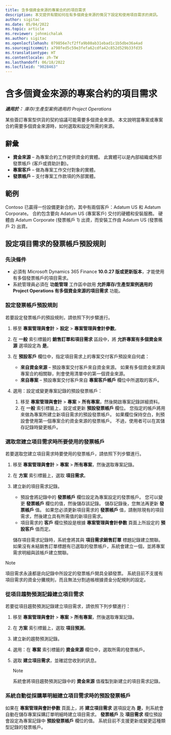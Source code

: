 ```yaml
---
title: 含多個資金來源的專案合約的項目需求
description: 本文提供有關如何在有多個資金來源的情況下設定和使用項目需求的資訊。
author: sigitac
ms.date: 05/04/2022
ms.topic: article
ms.reviewer: johnmichalak
ms.author: sigitac
ms.openlocfilehash: 079856e7cf2ffa9b80ab31ebad1c1b5dbe36a4ad
ms.sourcegitcommit: a798fed5c59e3fefa62cdfa42c852d529b33fd35
ms.translationtype: HT
ms.contentlocale: zh-TW
ms.lasthandoff: 06/18/2022
ms.locfileid: "9028463"
---
```

# <a name="item-requirements-for-project-contracts-with-multiple-funding-sources"></a>含多個資金來源的專案合約的項目需求

_**適用於：** 庫存/生產型案例適用的 Project Operations_

某些簽訂專案型供貨的契約協議可能需要多個資金來源。 本文說明當專案或專案合約需要多個資金來源時，如何選取和設定所需的來源。

## <a name="terminology"></a>辭彙

- **資金來源** – 為專案合約工作提供資金的實體。 此實體可以是內部組織或外部發票帳戶 (客戶或資助計劃)。
- **專案客戶** – 做為專案工作交付對象的實體。
- **發票帳戶** – 支付專案工作款項的外部實體。

## <a name="example"></a>範例

Contoso 已贏得一份設備更新合約，其中有兩個客戶：Adatum US 和 Adatum Corporate。 合約包含要向 Adatum US (專案客戶) 交付的硬體和安裝服務。 硬體由 Adatum Corporate (發票帳戶 1) 出資，而安裝工作由 Adatum US (發票帳戶 2) 出資。

## <a name="set-up-invoice-account-defaulting-rules-for-item-requirements"></a>設定項目需求的發票帳戶預設規則

### <a name="prerequisites"></a>先決條件

- 必須有 Microsoft Dynamics 365 Finance **10.0.27 版或更新版本**，才能使用有多個發票帳戶的項目需求。
- 系統管理員必須在 **功能管理** 工作區中啟用 **允許庫存/生產型案例適用的 Project Operations 有多個資金來源的項目需求** 功能。

### <a name="set-up-the-invoice-account-defaulting-rules"></a>設定發票帳戶預設規則

若要設定發票帳戶的預設規則，請依照下列步驟進行。

1. 移至 **專案管理與會計** \> **設定** \> **專案管理與會計參數**。
1. 在 **一般** 索引標籤的 **銷售訂單和項目需求** 區段中，將 **允許專案有多個資金來源** 選項設定為 **是**。
1. 在 **預設客戶** 欄位中，指定項目需求上的專案交付客戶預設來自何處：

    - **來自資金來源** – 預設專案交付客戶來自資金來源。 如果有多個資金來源與專案合約相關聯，則會使用清單中的第一個資金來源。
    - **來自專案** – 預設專案交付客戶來自 **專案客戶帳戶** 欄位中所選取的客戶。

1. 選用：設定或變更專案記錄的預設發票帳戶：

    1. 移至 **專案管理與會計** \> **專案** \> **所有專案**，然後開啟專案記錄詳細資料。
    2. 在 **一般** 索引標籤上，設定或更新 **預設發票帳戶** 欄位。 您指定的帳戶將用來做為專案所建立新項目需求的預設發票帳戶。 如果欄位保持空白，則預設會使用第一個專案合約資金來源的發票帳戶。 不過，使用者可以在其儲存記錄時變更帳戶。

### <a name="select-the-invoice-account-to-use-when-you-create-an-item-requirement"></a>選取您建立項目需求時所要使用的發票帳戶

若要選取您建立項目需求時要使用的發票帳戶，請依照下列步驟進行。

1. 移至 **專案管理與會計** \> **專案** \> **所有專案**，然後選取專案記錄。
1. 在 **方案** 索引標籤上，選取 **項目需求**。
1. 建立新的項目需求記錄。

    - 預設會將記錄中的 **發票帳戶** 欄位設定為專案設定的發票帳戶。 您可以變更 **發票帳戶** 欄位的值，然後儲存該記錄。 儲存記錄後，您無法再更新 **發票帳戶** 值。 如果您必須更新項目需求的 **發票帳戶** 值，請刪除現有的項目需求，然後建立具有所需值的新項目需求。
    - 項目需求的 **客戶** 欄位預設是根據 **專案管理與會計參數** 頁面上所設定的 **預設客戶** 值而定。

    儲存項目需求記錄時，系統會將其與 **項目需求銷售訂單** 標題記錄建立關聯。 如果沒有未結銷售訂單標題有已選取的發票帳戶，系統會建立一個，並將專案需求明細與該帳戶建立關聯。

> [!NOTE]
> 項目需求永遠都是向記錄中所設定的發票帳戶開具全額發票。 系統目前不支援有項目需求的資金分攤規則，而且無法分割過帳根據資金分配規則的設定。

### <a name="create-an-item-requirement-from-an-item-forecast-record"></a>從項目趨勢預測記錄建立項目需求

若要從項目趨勢預測記錄建立項目需求，請依照下列步驟進行：

1. 移至 **專案管理與會計** \> **專案** \> **所有專案**，然後選取專案記錄。
1. 在 **方案** 索引標籤上，選取 **項目預測**。
1. 建立新的趨勢預測記錄。
1. 選用：在 **專案** 索引標籤的 **資金來源** 欄位中，選取所需的發票帳戶。
1. 選取 **建立項目需求**，並確認您收到的訊息。

    > [!NOTE]
    > 系統會將項目趨勢預測記錄中的 **資金來源** 值複製到新建立的項目需求記錄。

### <a name="default-invoice-account-when-the-system-automatically-creates-an-item-requirement-from-a-purchase-order-line"></a>系統自動從採購單明細建立項目需求時的預設發票帳戶

如果在 **專案管理與會計參數** 頁面上，將 **建立項目需求** 選項設定為 **是**，則系統會自動在儲存專案採購訂單明細時建立項目需求。 **發票帳戶** 及 **項目需求** 欄位預設會設定為專案記錄中 **預設發票帳戶** 欄位的值。 系統目前不支援更新或變更這種類型記錄的發票帳戶。
